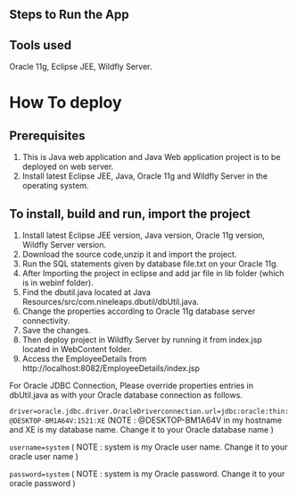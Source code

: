 ## Steps to Run the App

## Tools used
Oracle 11g, Eclipse JEE, Wildfly Server.

# How To deploy

## Prerequisites
1. This is Java web application and Java Web application project is to be deployed on web server.
2. Install latest Eclipse JEE, Java, Oracle 11g and Wildfly Server in the operating system.


## To install, build and run, import the project
1. Install latest Eclipse JEE version, Java version, Oracle 11g version, Wildfly Server version.
2. Download the source code,unzip it and import the project.
3. Run the SQL statements given by database file.txt on your Oracle 11g.
4. After Importing the project in eclipse and add jar file in lib folder (which is in webinf folder).
5. Find the dbutil.java located at Java Resources/src/com.nineleaps.dbutil/dbUtil.java.
6. Change the properties according to Oracle 11g database server connectivity. 
7. Save the changes. 
8. Then deploy project in Wildfly Server by running it from index.jsp located in WebContent folder. 
9. Access the EmployeeDetails from http://localhost:8082/EmployeeDetails/index.jsp

For Oracle JDBC Connection, Please override properties entries in dbUtil.java as with your Oracle database connection as follows.

`driver=oracle.jdbc.driver.OracleDriverconnection.url=jdbc:oracle:thin:@DESKTOP-BM1A64V:1521:XE`
(NOTE : @DESKTOP-BM1A64V in my hostname and XE is my database name. Change it to your Oracle database name )

`username=system`
( NOTE : system is my Oracle user name. Change it to your oracle user name )

`password=system`
( NOTE : system is my Oracle password. Change it to your oracle password )


